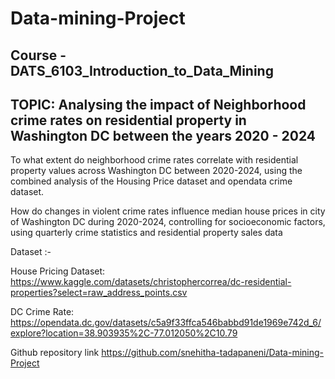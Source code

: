 # Data-mining-Project
## Course - DATS_6103_Introduction_to_Data_Mining

## TOPIC: Analysing the impact of Neighborhood crime rates on residential property in Washington DC between the years 2020 - 2024

To what extent do neighborhood crime rates correlate with residential property values across Washington DC between 2020-2024, using the combined analysis of the Housing Price dataset and opendata crime dataset.



How do changes in violent crime rates influence median house prices in city of Washington DC during 2020-2024, controlling for socioeconomic factors, using quarterly crime statistics and residential property sales data


Dataset :- 

House Pricing Dataset:  https://www.kaggle.com/datasets/christophercorrea/dc-residential-properties?select=raw_address_points.csv

DC Crime Rate: https://opendata.dc.gov/datasets/c5a9f33ffca546babbd91de1969e742d_6/explore?location=38.903935%2C-77.012050%2C10.79


Github repository link
https://github.com/snehitha-tadapaneni/Data-mining-Project 

